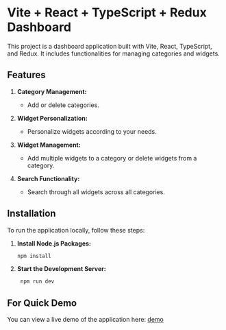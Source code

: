 # Vite + React + TypeScript + Redux Dashboard

This project is a dashboard application built with Vite, React, TypeScript, and Redux. It includes functionalities for managing categories and widgets.

## Features

1. **Category Management:**
   - Add or delete categories.
   
2. **Widget Personalization:**
   - Personalize widgets according to your needs.
   
3. **Widget Management:**
   - Add multiple widgets to a category or delete widgets from a category.
   
4. **Search Functionality:**
   - Search through all widgets across all categories.

## Installation

To run the application locally, follow these steps:

1. **Install Node.js Packages:**

   ```bash
   npm install
2. **Start the Development Server:**
   ```bash
    npm run dev
## For Quick Demo
  You can view a live demo of the application here: [demo](https://accuknox-dashboard-task.vercel.app)
